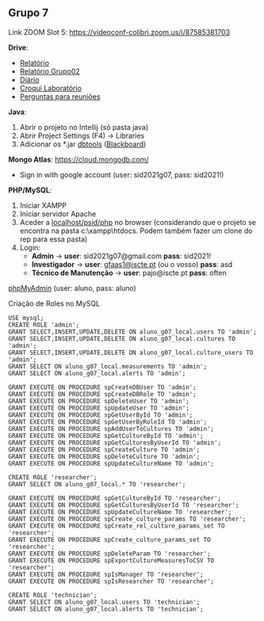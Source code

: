 ## Grupo 7
Link ZOOM Slot 5: https://videoconf-colibri.zoom.us/j/87585381703

**Drive**:<br/>
- [Relatório](https://docs.google.com/document/d/1F14r7k54XJ3Kmzq6IZxJsG_Xur3vkzZY/edit)<br/>
- [Relatório Grupo02](https://docs.google.com/document/d/1SCfdpyMIYwfB00AgGP9rdt_9Ycls6vsEastxUZjk_HM/edit?usp=sharing)
- [Diário](https://docs.google.com/spreadsheets/d/1HMAvvbRs9QXDj8qZwiOb9Uf7KmsjCt36/edit)<br/>
- [Croqui Laboratório](https://docs.google.com/document/d/1Lv8bhDtPm4bYxZKTBfCdPttEHuGRpBRA/edit)<br/>
- [Perguntas para reuniões](https://docs.google.com/document/d/1m1g19S2wEBp_5jOAlmTetTr329ICJ58XwlmQ7cQJcI4/edit?usp=sharing)<br/>

**Java**:
1. Abrir o projeto no Intellij (só pasta java)
2. Abrir Project Settings (F4) -> Libraries
3. Adicionar os *.jar [dbtools](https://drive.google.com/drive/folders/1EONx7NXCGDmnfU55PpnrQfEw2xk_ei0T?usp=sharing) ([Blackboard](https://e-learning.iscte-iul.pt/webapps/blackboard/content/listContent.jsp?course_id=_13125_1&content_id=_120562_1))

**Mongo Atlas**: https://cloud.mongodb.com/ <br/> 
 - Sign in with google account (user: sid2021g07, pass: sid2021!)

**PHP/MySQL**:<br/>
1. Iniciar XAMPP
2. Iniciar servidor Apache
3. Aceder a [localhost/psid/php](http://localhost/psid/php) no browser (considerando que o projeto se encontra na pasta c:\xampp\htdocs. Podem também fazer um clone do rep para essa pasta)
4. Login:
    * **Admin** -> **user**: sid2021g07\@gmail<span>.</span>com **pass**: sid2021!
    * **Investigador** -> **user**: gfaas1@iscte.pt (ou o vosso) **pass**: asd
    * **Técnico de Manutenção** -> **user**: pajo@iscte<span>.</span>pt **pass**: often

[phpMyAdmin](http://194.210.86.10/phpmyadmin/db_structure.php?server=1&db=aluno_g07) (user: aluno, pass: aluno)

Criação de Roles no MySQL
```mysql
USE mysql;
CREATE ROLE 'admin';
GRANT SELECT,INSERT,UPDATE,DELETE ON aluno_g07_local.users TO 'admin';
GRANT SELECT,INSERT,UPDATE,DELETE ON aluno_g07_local.cultures TO 'admin';
GRANT SELECT,INSERT,UPDATE,DELETE ON aluno_g07_local.culture_users TO 'admin';
GRANT SELECT ON aluno_g07_local.measurements TO 'admin';
GRANT SELECT ON aluno_g07_local.alerts TO 'admin';

GRANT EXECUTE ON PROCEDURE spCreateDBUser TO 'admin';
GRANT EXECUTE ON PROCEDURE spCreateDBRole TO 'admin';
GRANT EXECUTE ON PROCEDURE spDeleteUser TO 'admin';
GRANT EXECUTE ON PROCEDURE spUpdateUser TO 'admin';
GRANT EXECUTE ON PROCEDURE spGetUserById TO 'admin';
GRANT EXECUTE ON PROCEDURE spGetUserByRoleId TO 'admin';
GRANT EXECUTE ON PROCEDURE spAddUserToCultures TO 'admin';
GRANT EXECUTE ON PROCEDURE spGetCultureById TO 'admin';
GRANT EXECUTE ON PROCEDURE spGetCulturesByUserId TO 'admin';
GRANT EXECUTE ON PROCEDURE spCreateCulture TO 'admin';
GRANT EXECUTE ON PROCEDURE spDeleteCulture TO 'admin';
GRANT EXECUTE ON PROCEDURE spUpdateCultureName TO 'admin';

CREATE ROLE 'researcher';
GRANT SELECT ON aluno_g07_local.* TO 'researcher';

GRANT EXECUTE ON PROCEDURE spGetCultureById TO 'researcher';
GRANT EXECUTE ON PROCEDURE spGetCulturesByUserId TO 'researcher';
GRANT EXECUTE ON PROCEDURE spUpdateCultureName TO 'researcher';
GRANT EXECUTE ON PROCEDURE spCreate_culture_params TO 'researcher';
GRANT EXECUTE ON PROCEDURE spCreate_rel_culture_params_set TO 'researcher';
GRANT EXECUTE ON PROCEDURE spCreate_culture_params_set TO 'researcher';
GRANT EXECUTE ON PROCEDURE spDeleteParam TO 'researcher';
GRANT EXECUTE ON PROCEDURE spExportCultureMeasuresToCSV TO 'researcher';
GRANT EXECUTE ON PROCEDURE spIsManager TO 'researcher';
GRANT EXECUTE ON PROCEDURE spIsResearcher TO 'researcher';

CREATE ROLE 'technician';
GRANT SELECT ON aluno_g07_local.users TO 'technician';
GRANT SELECT ON aluno_g07_local.alerts TO 'technician';
```
